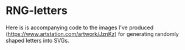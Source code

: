 # RNG-letters
Here is is accompanying code to the images I've produced (https://www.artstation.com/artwork/JznKz) for generating randomly shaped letters into SVGs.

